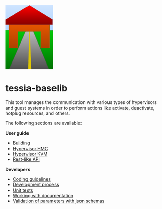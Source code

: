 <!--
Copyright 2016, 2017 IBM Corp.

Licensed under the Apache License, Version 2.0 (the "License");
you may not use this file except in compliance with the License.
You may obtain a copy of the License at

   http://www.apache.org/licenses/LICENSE-2.0

Unless required by applicable law or agreed to in writing, software
distributed under the License is distributed on an "AS IS" BASIS,
WITHOUT WARRANTIES OR CONDITIONS OF ANY KIND, either express or implied.
See the License for the specific language governing permissions and
limitations under the License.
-->
![Logo](img/tessia_baselib.png)

# tessia-baselib

This tool manages the communication with various types of hypervisors and guest systems in order to perform actions like activate, deactivate, hotplug resources, and others.

The following sections are available:

**User guide**

- [Building](users/build.md)
- [Hypervisor HMC](users/hypervisor_hmc.md)
- [Hypervisor KVM](users/hypervisor_kvm.md)
- [Rest-like API](users/api.md)

**Developers**

- [Coding guidelines](developers/coding_guidelines.md)
- [Development process](developers/dev_process.md)
- [Unit tests](developers/unit_tests.md)
- [Working with documentation](developers/documentation.md)
- [Validation of parameters with json schemas](developers/params_validation.md)
